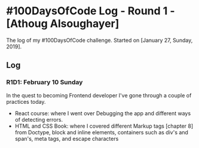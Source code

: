 # #100DaysOfCode Log - Round 1 - [Athoug Alsoughayer]

The log of my #100DaysOfCode challenge. Started on [January 27, Sunday, 2019].

## Log

### R1D1: February 10 Sunday
In the quest to becoming Frontend developer I've gone through a couple of practices today. 
* React course: where I went over Debugging the app and different ways of detecting errors.
* HTML and CSS Book: where I covered different Markup tags [chapter 8] from Doctype, block and inline elements, containers such as div's and span's, meta tags, and escape characters


